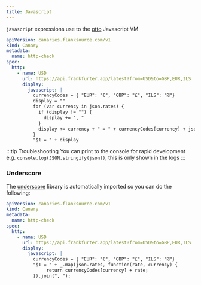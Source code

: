 ```yaml
---
title: Javascript
---
```


`javascript` expressions use to the [otto](https://github.com/robertkrimen/otto) Javascript VM

```yaml title="display-with-javascript.yaml"
apiVersion: canaries.flanksource.com/v1
kind: Canary
metadata:
  name: http-check
spec:
  http:
    - name: USD
      url: https://api.frankfurter.app/latest?from=USD&to=GBP,EUR,ILS
      display:
        javascript: |
          currencyCodes = { "EUR": "€", "GBP": "£", "ILS": "₪"}
          display = ""
          for (var currency in json.rates) {
            if (display != "") {
              display += ", "
            }
            display += currency + " = " + currencyCodes[currency] + json.rates[currency] + ", "
          }
          "$1 = " + display
```

:::tip Troubleshooting
You can print to the console for rapid development e.g. `console.log(JSON.stringify(json))`, this is only shown in the logs
:::

### Underscore

The [underscore](https://underscorejs.org/) library is automatically imported so you can do the following:

```yaml title="display-format-with-underscore.yaml"
apiVersion: canaries.flanksource.com/v1
kind: Canary
metadata:
  name: http-check
spec:
  http:
    - name: USD
      url: https://api.frankfurter.app/latest?from=USD&to=GBP,EUR,ILS
      display:
        javascript: |
          currencyCodes = { "EUR": "€", "GBP": "£", "ILS": "₪"}
          "$1 = " + _.map(json.rates, function(rate, currency) {
               return currencyCodes[currency] + rate;
          }).join(", ");
```

